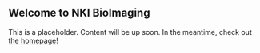 ## Welcome to NKI BioImaging

This is a placeholder. Content will be up soon.
In the meantime, check out [the homepage](https://www.nki.nl/topmenu/bioimaging-facility/)!
